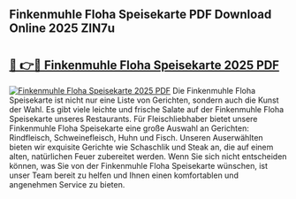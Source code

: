 ## Finkenmuhle Floha Speisekarte PDF Download Online 2025 ZIN7u

# <h2><a href="http://gc8ugc.nevu.top/?p=Finkenmuhle+Floha+Speisekarte">🔗 👉🔴 Finkenmuhle Floha Speisekarte 2025 PDF</a></h2>

[![Finkenmuhle Floha Speisekarte 2025 PDF](https://i.imgur.com/dBaPXMq.png)](http://gc8ugc.nevu.top/?p=Finkenmuhle+Floha+Speisekarte)
Die Finkenmuhle Floha Speisekarte ist nicht nur eine Liste von Gerichten, sondern auch die Kunst der Wahl. Es gibt viele leichte und frische Salate auf der Finkenmuhle Floha Speisekarte unseres Restaurants. Für Fleischliebhaber bietet unsere Finkenmuhle Floha Speisekarte eine große Auswahl an Gerichten: Rindfleisch, Schweinefleisch, Huhn und Fisch. Unseren Auserwählten bieten wir exquisite Gerichte wie Schaschlik und Steak an, die auf einem alten, natürlichen Feuer zubereitet werden. Wenn Sie sich nicht entscheiden können, was Sie von der Finkenmuhle Floha Speisekarte wünschen, ist unser Team bereit zu helfen und Ihnen einen komfortablen und angenehmen Service zu bieten.
